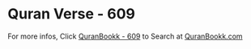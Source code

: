 # Quran Verse - 609 

For more infos, Click [QuranBookk - 609](https://www.quranbookk.com/quran/search?q=609) to Search at [QuranBookk.com](http://quranbookk.com/)